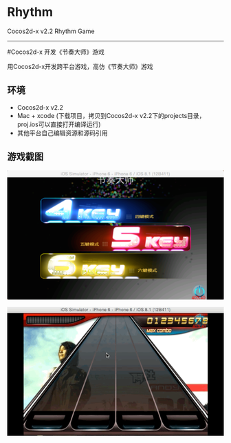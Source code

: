 # Rhythm

Cocos2d-x v2.2 Rhythm Game

---

#Cocos2d-x 开发《节奏大师》游戏

用Cocos2d-x开发跨平台游戏，高仿《节奏大师》游戏

## 环境

* Cocos2d-x v2.2
* Mac + xcode (下载项目，拷贝到Cocos2d-x v2.2下的projects目录，proj.ios可以直接打开编译运行)
* 其他平台自己编辑资源和源码引用

## 游戏截图

![](./1.png)

![](./2.gif)
